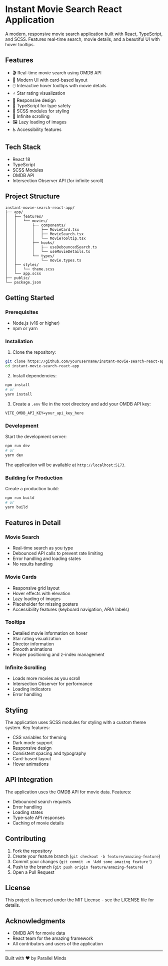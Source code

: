 # Instant Movie Search React Application

A modern, responsive movie search application built with React, TypeScript, and SCSS. Features real-time search, movie details, and a beautiful UI with hover tooltips.

## Features

- 🎬 Real-time movie search using OMDB API
- 🎨 Modern UI with card-based layout
- 🖱️ Interactive hover tooltips with movie details
- ⭐ Star rating visualization
- 📱 Responsive design
- 🎯 TypeScript for type safety
- 🎨 SCSS modules for styling
- 🔄 Infinite scrolling
- 🖼️ Lazy loading of images
- ♿ Accessibility features

## Tech Stack

- React 18
- TypeScript
- SCSS Modules
- OMDB API
- Intersection Observer API (for infinite scroll)

## Project Structure

```
instant-movie-search-react-app/
├── app/
│   ├── features/
│   │   └── movies/
│   │       ├── components/
│   │       │   ├── MovieCard.tsx
│   │       │   ├── MovieSearch.tsx
│   │       │   └── MovieTooltip.tsx
│   │       ├── hooks/
│   │       │   ├── useDebouncedSearch.ts
│   │       │   └── useMovieDetails.ts
│   │       └── types/
│   │           └── movie.types.ts
│   ├── styles/
│   │   └── theme.scss
│   └── app.scss
├── public/
└── package.json
```

## Getting Started

### Prerequisites

- Node.js (v16 or higher)
- npm or yarn

### Installation

1. Clone the repository:
```bash
git clone https://github.com/yourusername/instant-movie-search-react-app.git
cd instant-movie-search-react-app
```

2. Install dependencies:
```bash
npm install
# or
yarn install
```

3. Create a `.env` file in the root directory and add your OMDB API key:
```env
VITE_OMDB_API_KEY=your_api_key_here
```

### Development

Start the development server:
```bash
npm run dev
# or
yarn dev
```

The application will be available at `http://localhost:5173`.

### Building for Production

Create a production build:
```bash
npm run build
# or
yarn build
```

## Features in Detail

### Movie Search
- Real-time search as you type
- Debounced API calls to prevent rate limiting
- Error handling and loading states
- No results handling

### Movie Cards
- Responsive grid layout
- Hover effects with elevation
- Lazy loading of images
- Placeholder for missing posters
- Accessibility features (keyboard navigation, ARIA labels)

### Tooltips
- Detailed movie information on hover
- Star rating visualization
- Director information
- Smooth animations
- Proper positioning and z-index management

### Infinite Scrolling
- Loads more movies as you scroll
- Intersection Observer for performance
- Loading indicators
- Error handling

## Styling

The application uses SCSS modules for styling with a custom theme system. Key features:

- CSS variables for theming
- Dark mode support
- Responsive design
- Consistent spacing and typography
- Card-based layout
- Hover animations

## API Integration

The application uses the OMDB API for movie data. Features:

- Debounced search requests
- Error handling
- Loading states
- Type-safe API responses
- Caching of movie details

## Contributing

1. Fork the repository
2. Create your feature branch (`git checkout -b feature/amazing-feature`)
3. Commit your changes (`git commit -m 'Add some amazing feature'`)
4. Push to the branch (`git push origin feature/amazing-feature`)
5. Open a Pull Request

## License

This project is licensed under the MIT License - see the LICENSE file for details.

## Acknowledgments

- OMDB API for movie data
- React team for the amazing framework
- All contributors and users of the application

---

Built with ❤️ by Parallel Minds
